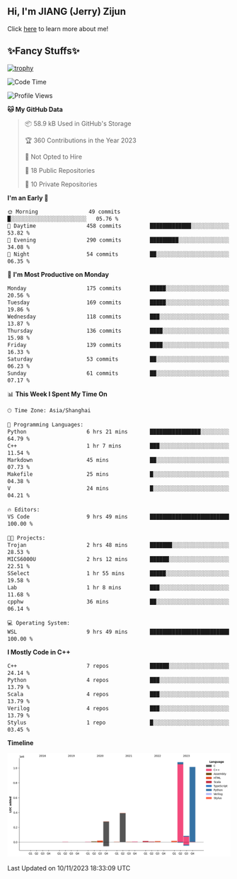 ## Hi, I'm JIANG (Jerry) Zijun

Click [here](https://jzjerry.github.io/about/) to learn more about me!

## ✨Fancy Stuffs✨
[![trophy](https://github-profile-trophy.vercel.app/?username=jzjerry&theme=onedark)](https://github.com/ryo-ma/github-profile-trophy)
<!--START_SECTION:waka-->
![Code Time](http://img.shields.io/badge/Code%20Time-99%20hrs%2049%20mins-blue)

![Profile Views](http://img.shields.io/badge/Profile%20Views-3-blue)

**🐱 My GitHub Data** 

> 📦 58.9 kB Used in GitHub's Storage 
 > 
> 🏆 360 Contributions in the Year 2023
 > 
> 🚫 Not Opted to Hire
 > 
> 📜 18 Public Repositories 
 > 
> 🔑 10 Private Repositories 
 > 
**I'm an Early 🐤** 

```text
🌞 Morning                49 commits          █░░░░░░░░░░░░░░░░░░░░░░░░   05.76 % 
🌆 Daytime                458 commits         █████████████░░░░░░░░░░░░   53.82 % 
🌃 Evening                290 commits         █████████░░░░░░░░░░░░░░░░   34.08 % 
🌙 Night                  54 commits          ██░░░░░░░░░░░░░░░░░░░░░░░   06.35 % 
```
📅 **I'm Most Productive on Monday** 

```text
Monday                   175 commits         █████░░░░░░░░░░░░░░░░░░░░   20.56 % 
Tuesday                  169 commits         █████░░░░░░░░░░░░░░░░░░░░   19.86 % 
Wednesday                118 commits         ███░░░░░░░░░░░░░░░░░░░░░░   13.87 % 
Thursday                 136 commits         ████░░░░░░░░░░░░░░░░░░░░░   15.98 % 
Friday                   139 commits         ████░░░░░░░░░░░░░░░░░░░░░   16.33 % 
Saturday                 53 commits          ██░░░░░░░░░░░░░░░░░░░░░░░   06.23 % 
Sunday                   61 commits          ██░░░░░░░░░░░░░░░░░░░░░░░   07.17 % 
```


📊 **This Week I Spent My Time On** 

```text
🕑︎ Time Zone: Asia/Shanghai

💬 Programming Languages: 
Python                   6 hrs 21 mins       ████████████████░░░░░░░░░   64.79 % 
C++                      1 hr 7 mins         ███░░░░░░░░░░░░░░░░░░░░░░   11.54 % 
Markdown                 45 mins             ██░░░░░░░░░░░░░░░░░░░░░░░   07.73 % 
Makefile                 25 mins             █░░░░░░░░░░░░░░░░░░░░░░░░   04.38 % 
V                        24 mins             █░░░░░░░░░░░░░░░░░░░░░░░░   04.21 % 

🔥 Editors: 
VS Code                  9 hrs 49 mins       █████████████████████████   100.00 % 

🐱‍💻 Projects: 
Trojan                   2 hrs 48 mins       ███████░░░░░░░░░░░░░░░░░░   28.53 % 
MICS6000U                2 hrs 12 mins       ██████░░░░░░░░░░░░░░░░░░░   22.51 % 
SSelect                  1 hr 55 mins        █████░░░░░░░░░░░░░░░░░░░░   19.58 % 
Lab                      1 hr 8 mins         ███░░░░░░░░░░░░░░░░░░░░░░   11.68 % 
cpphw                    36 mins             ██░░░░░░░░░░░░░░░░░░░░░░░   06.14 % 

💻 Operating System: 
WSL                      9 hrs 49 mins       █████████████████████████   100.00 % 
```

**I Mostly Code in C++** 

```text
C++                      7 repos             ██████░░░░░░░░░░░░░░░░░░░   24.14 % 
Python                   4 repos             ███░░░░░░░░░░░░░░░░░░░░░░   13.79 % 
Scala                    4 repos             ███░░░░░░░░░░░░░░░░░░░░░░   13.79 % 
Verilog                  4 repos             ███░░░░░░░░░░░░░░░░░░░░░░   13.79 % 
Stylus                   1 repo              █░░░░░░░░░░░░░░░░░░░░░░░░   03.45 % 
```



**Timeline**

![Lines of Code chart](https://raw.githubusercontent.com/Jzjerry/Jzjerry/main/assets/bar_graph.png)


 Last Updated on 10/11/2023 18:33:09 UTC
<!--END_SECTION:waka-->
